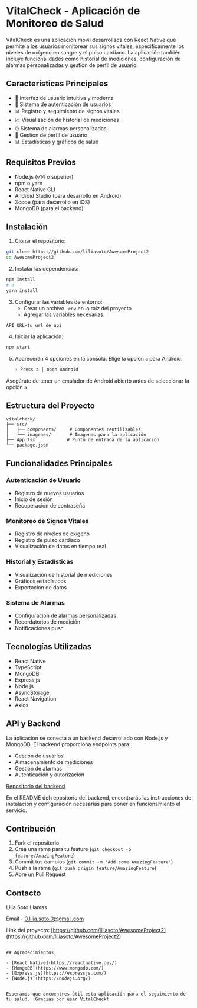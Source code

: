 # VitalCheck - Aplicación de Monitoreo de Salud

VitalCheck es una aplicación móvil desarrollada con React Native que permite a los usuarios monitorear sus signos vitales, específicamente los niveles de oxígeno en sangre y el pulso cardíaco. La aplicación también incluye funcionalidades como historial de mediciones, configuración de alarmas personalizadas y gestión de perfil de usuario.

## Características Principales

- 📱 Interfaz de usuario intuitiva y moderna
- 🔐 Sistema de autenticación de usuarios
- 📊 Registro y seguimiento de signos vitales
- 📈 Visualización de historial de mediciones
- ⏰ Sistema de alarmas personalizadas
- 👤 Gestión de perfil de usuario
- 📊 Estadísticas y gráficos de salud

## Requisitos Previos

- Node.js (v14 o superior)
- npm o yarn
- React Native CLI
- Android Studio (para desarrollo en Android)
- Xcode (para desarrollo en iOS)
- MongoDB (para el backend)

## Instalación

1. Clonar el repositorio:
```bash
git clone https://github.com/liliasoto/AwesomeProject2
cd AwesomeProject2
```

2. Instalar las dependencias:
```bash
npm install
# o
yarn install
```

3. Configurar las variables de entorno:
   - Crear un archivo `.env` en la raíz del proyecto
   - Agregar las variables necesarias:
```
API_URL=tu_url_de_api
```

4. Iniciar la aplicación:
```bash
npm start
```

5. Aparecerán 4 opciones en la consola. Elige la opción `a` para Android:

    ```bash
    › Press a │ open Android
    ```

Asegúrate de tener un emulador de Android abierto antes de seleccionar la opción `a`.

## Estructura del Proyecto

```
vitalcheck/
├── src/
│   ├── components/     # Componentes reutilizables
│   └── imagenes/       # Imagenes para la aplicación
├── App.tsx            # Punto de entrada de la aplicación
└── package.json
```

## Funcionalidades Principales

### Autenticación de Usuario
- Registro de nuevos usuarios
- Inicio de sesión
- Recuperación de contraseña

### Monitoreo de Signos Vitales
- Registro de niveles de oxígeno
- Registro de pulso cardíaco
- Visualización de datos en tiempo real

### Historial y Estadísticas
- Visualización de historial de mediciones
- Gráficos estadísticos
- Exportación de datos

### Sistema de Alarmas
- Configuración de alarmas personalizadas
- Recordatorios de medición
- Notificaciones push

## Tecnologías Utilizadas

- React Native
- TypeScript
- MongoDB
- Express.js
- Node.js
- AsyncStorage
- React Navigation
- Axios

## API y Backend

La aplicación se conecta a un backend desarrollado con Node.js y MongoDB. El backend proporciona endpoints para:

- Gestión de usuarios
- Almacenamiento de mediciones
- Gestión de alarmas
- Autenticación y autorización

[Repositorio del backend](https://github.com/liliasoto/mi-backend-productos)

En el README del repositorio del backend, encontrarás las instrucciones de instalación y configuración necesarias para poner en funcionamiento el servicio.


## Contribución

1. Fork el repositorio
2. Crea una rama para tu feature (`git checkout -b feature/AmazingFeature`)
3. Commit tus cambios (`git commit -m 'Add some AmazingFeature'`)
4. Push a la rama (`git push origin feature/AmazingFeature`)
5. Abre un Pull Request

## Contacto

Lilia Soto Llamas

Email - 0.lilia.soto.0@gmail.com

Link del proyecto: [https://github.com/liliasoto/AwesomeProject2](https://github.com/liliasoto/AwesomeProject2)
```

## Agradecimientos

- [React Native](https://reactnative.dev/)
- [MongoDB](https://www.mongodb.com/)
- [Express.js](https://expressjs.com/)
- [Node.js](https://nodejs.org/)


Esperamos que encuentres útil esta aplicación para el seguimiento de tu salud. ¡Gracias por usar VitalCheck!
